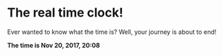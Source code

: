 # The real time clock!

Ever wanted to know what the time is? Well, your journey is about to end!

**The time is Nov 20, 2017, 20:08**